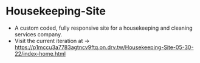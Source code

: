 # Housekeeping-Site
- A custom coded, fully responsive site for a housekeeping and cleaning services company.
- Visit the current iteration at -> https://p1mccu3a7783agtncv9ftq.on.drv.tw/Housekeeping-Site-05-30-22/index-home.html

